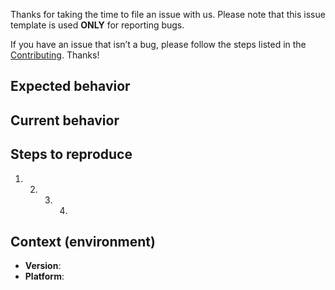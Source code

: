 Thanks for taking the time to file an issue with us. Please note that this issue
template is used **ONLY** for reporting bugs.

If you have an issue that isn’t a bug, please follow the steps listed in the
[Contributing](CONTRIBUTING.md). Thanks!

## Expected behavior

<!--- What should happen -->

## Current behavior

<!--- What is happening instead of the expected behavior -->

## Steps to reproduce

<!--- Provide a link to a live example, a code snippet, or a set of steps to -->
<!--- reproduce this bug. -->

1. 2. 3. 4.

## Context (environment)

<!--- Please provide technical context, as well as possible background -->
<!--- information that can help us identify the problem -->

- **Version**: <!-- compulsory. you must provide your version -->
- **Platform**:
  <!-- either `uname -a` output, or if Windows, version and 32-bit or
  64-bit -->
